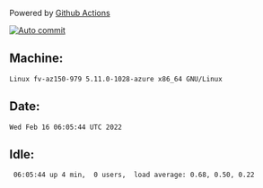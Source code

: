 Powered by [Github Actions](https://github.com/features/actions)

[![Auto commit](https://github.com/gyfary/workstation/workflows/Auto%20commit/badge.svg)](https://github.com/gyfary/workstation/actions?query=workflow%3A%22Auto+commit%22)

## Machine:
```
Linux fv-az150-979 5.11.0-1028-azure x86_64 GNU/Linux
```
## Date:
```
Wed Feb 16 06:05:44 UTC 2022
```
## Idle:
```
 06:05:44 up 4 min,  0 users,  load average: 0.68, 0.50, 0.22
```
